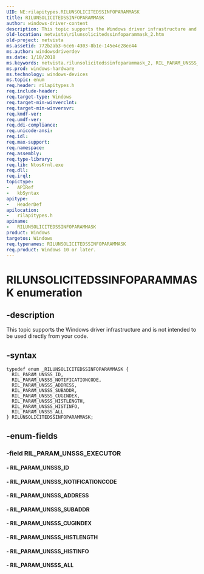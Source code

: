 ```yaml
---
UID: NE:rilapitypes.RILUNSOLICITEDSSINFOPARAMMASK
title: RILUNSOLICITEDSSINFOPARAMMASK
author: windows-driver-content
description: This topic supports the Windows driver infrastructure and is not intended to be used directly from your code.
old-location: netvista\rilunsolicitedssinfoparammask_2.htm
old-project: netvista
ms.assetid: 772b2ab3-6ce6-4303-8b1e-145e4e28ee44
ms.author: windowsdriverdev
ms.date: 1/18/2018
ms.keywords: netvista.rilunsolicitedssinfoparammask_2, RIL_PARAM_UNSSS_SUBADDR, RIL_PARAM_UNSSS_HISTINFO, rilapitypes/RIL_PARAM_UNSSS_ID, RIL_PARAM_UNSSS_HISTLENGTH, rilapitypes/RIL_PARAM_UNSSS_HISTINFO, RIL_PARAM_UNSSS_ADDRESS, rilapitypes/RIL_PARAM_UNSSS_ALL, RILUNSOLICITEDSSINFOPARAMMASK, rilapitypes/RIL_PARAM_UNSSS_HISTLENGTH, rilapitypes/RILUNSOLICITEDSSINFOPARAMMASK, rilapitypes/RIL_PARAM_UNSSS_ADDRESS, rilapitypes/RIL_PARAM_UNSSS_SUBADDR, rilapitypes/RIL_PARAM_UNSSS_NOTIFICATIONCODE, RIL_PARAM_UNSSS_ID, RIL_PARAM_UNSSS_NOTIFICATIONCODE, RIL_PARAM_UNSSS_ALL, rilapitypes/RIL_PARAM_UNSSS_CUGINDEX, RILUNSOLICITEDSSINFOPARAMMASK enumeration [Network Drivers Starting with Windows Vista], RIL_PARAM_UNSSS_CUGINDEX
ms.prod: windows-hardware
ms.technology: windows-devices
ms.topic: enum
req.header: rilapitypes.h
req.include-header: 
req.target-type: Windows
req.target-min-winverclnt: 
req.target-min-winversvr: 
req.kmdf-ver: 
req.umdf-ver: 
req.ddi-compliance: 
req.unicode-ansi: 
req.idl: 
req.max-support: 
req.namespace: 
req.assembly: 
req.type-library: 
req.lib: NtosKrnl.exe
req.dll: 
req.irql: 
topictype:
-	APIRef
-	kbSyntax
apitype:
-	HeaderDef
apilocation:
-	rilapitypes.h
apiname:
-	RILUNSOLICITEDSSINFOPARAMMASK
product: Windows
targetos: Windows
req.typenames: RILUNSOLICITEDSSINFOPARAMMASK
req.product: Windows 10 or later.
---
```


# RILUNSOLICITEDSSINFOPARAMMASK enumeration


## -description


This topic supports the Windows driver infrastructure and is not intended to be used directly from your code. 


## -syntax


````
typedef enum _RILUNSOLICITEDSSINFOPARAMMASK { 
  RIL_PARAM_UNSSS_ID,
  RIL_PARAM_UNSSS_NOTIFICATIONCODE,
  RIL_PARAM_UNSSS_ADDRESS,
  RIL_PARAM_UNSSS_SUBADDR,
  RIL_PARAM_UNSSS_CUGINDEX,
  RIL_PARAM_UNSSS_HISTLENGTH,
  RIL_PARAM_UNSSS_HISTINFO,
  RIL_PARAM_UNSSS_ALL
} RILUNSOLICITEDSSINFOPARAMMASK;
````


## -enum-fields




### -field RIL_PARAM_UNSSS_EXECUTOR



#### - RIL_PARAM_UNSSS_ID



#### - RIL_PARAM_UNSSS_NOTIFICATIONCODE



#### - RIL_PARAM_UNSSS_ADDRESS



#### - RIL_PARAM_UNSSS_SUBADDR



#### - RIL_PARAM_UNSSS_CUGINDEX



#### - RIL_PARAM_UNSSS_HISTLENGTH



#### - RIL_PARAM_UNSSS_HISTINFO



#### - RIL_PARAM_UNSSS_ALL


